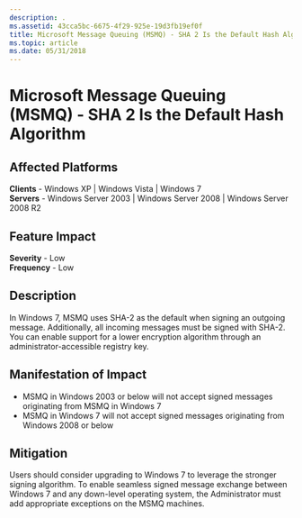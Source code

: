 ```yaml
---
description: .
ms.assetid: 43cca5bc-6675-4f29-925e-19d3fb19ef0f
title: Microsoft Message Queuing (MSMQ) - SHA 2 Is the Default Hash Algorithm
ms.topic: article
ms.date: 05/31/2018
---
```


# Microsoft Message Queuing (MSMQ) - SHA 2 Is the Default Hash Algorithm

## Affected Platforms

 **Clients** - Windows XP \| Windows Vista \| Windows 7  
**Servers** - Windows Server 2003 \| Windows Server 2008 \| Windows Server 2008 R2  










## Feature Impact

 **Severity** - Low  
**Frequency** - Low  





## Description

In Windows 7, MSMQ uses SHA-2 as the default when signing an outgoing message. Additionally, all incoming messages must be signed with SHA-2. You can enable support for a lower encryption algorithm through an administrator-accessible registry key.

## Manifestation of Impact

-   MSMQ in Windows 2003 or below will not accept signed messages originating from MSMQ in Windows 7
-   MSMQ in Windows 7 will not accept signed messages originating from Windows 2008 or below

## Mitigation

Users should consider upgrading to Windows 7 to leverage the stronger signing algorithm. To enable seamless signed message exchange between Windows 7 and any down-level operating system, the Administrator must add appropriate exceptions on the MSMQ machines.

 

 



